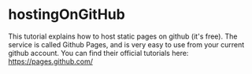 # hostingOnGitHub

This tutorial explains how to host static pages on github (it's free).
The service is called Github Pages, and is very easy to use from your current github account.
You can find their official tutorials here: https://pages.github.com/





